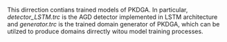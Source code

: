 This dirrection contians trained models of PKDGA. In particular, *detector_LSTM.trc* is the AGD detector implemented in LSTM architecture and *generator.trc* is the trained domain generator of PKDGA, which can be utilzed to produce domains dirrectly witou model training processes.
